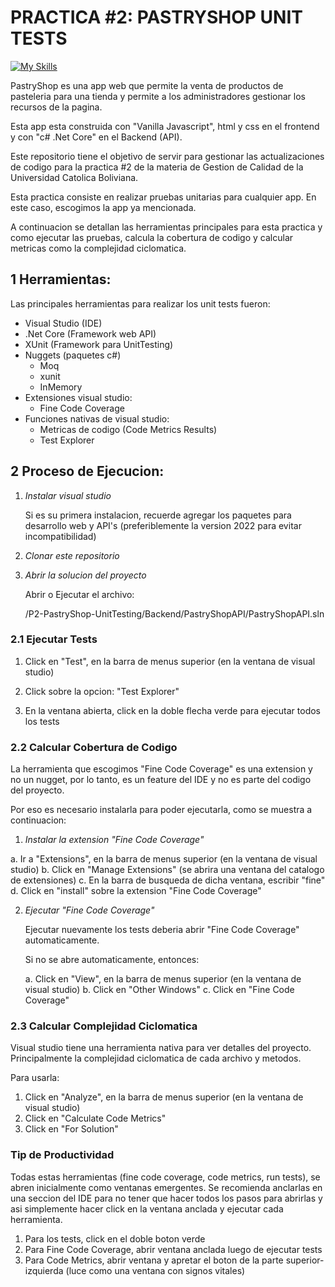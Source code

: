 # PRACTICA #2: PASTRYSHOP UNIT TESTS

[![My Skills](https://skillicons.dev/icons?i=cs,dotnet,visualstudio,js,html,css&perline=3)](https://skillicons.dev)

PastryShop es una app web que permite la venta de productos de pasteleria para una tienda y permite a los administradores gestionar los recursos de la pagina.

Esta app esta construida con "Vanilla Javascript", html y css en el frontend y con "c# .Net Core" en el Backend (API).

Este repositorio tiene el objetivo de servir para gestionar las actualizaciones de codigo para la practica #2 de la materia de Gestion de Calidad de la Universidad Catolica Boliviana.

Esta practica consiste en realizar pruebas unitarias para cualquier app. En este caso, escogimos la app ya mencionada.

A continuacion se detallan las herramientas principales para esta practica y como ejecutar las pruebas, calcula la cobertura de codigo y calcular metricas como la complejidad ciclomatica.

## 1 Herramientas:

Las principales herramientas para realizar los unit tests fueron:

- Visual Studio (IDE)
- .Net Core (Framework web API)
- XUnit (Framework para UnitTesting)
- Nuggets (paquetes c#)
  - Moq
  - xunit
  - InMemory
- Extensiones visual studio:
  - Fine Code Coverage
- Funciones nativas de visual studio:
  - Metricas de codigo (Code Metrics Results)
  - Test Explorer

## 2 Proceso de Ejecucion:

1. *Instalar visual studio*  
   
   Si es su primera instalacion, recuerde agregar los paquetes para desarrollo web y API's (preferiblemente la version 2022 para evitar incompatibilidad)

2. *Clonar este repositorio*

3. *Abrir la solucion del proyecto* 
   
   Abrir o Ejecutar el archivo: 
   
   /P2-PastryShop-UnitTesting/Backend/PastryShopAPI/PastryShopAPI.sln

### 2.1 Ejecutar Tests

1. Click en "Test", en la barra de menus superior (en la ventana de visual studio)

2. Click sobre la opcion: "Test Explorer"

3. En la ventana abierta, click en la doble flecha verde para ejecutar todos los tests

  
### 2.2 Calcular Cobertura de Codigo

La herramienta que escogimos "Fine Code Coverage" es una extension y no un nugget, por lo tanto, es un feature del IDE y no es parte del codigo del proyecto.

Por eso es necesario instalarla para poder ejecutarla, como se muestra a continuacion:

1. *Instalar la extension "Fine Code Coverage"*

  a. Ir a "Extensions", en la barra de menus superior (en la ventana de visual studio)
  b. Click en "Manage Extensions" (se abrira una ventana del catalogo de extensiones)
  c. En la barra de busqueda de dicha ventana, escribir "fine"
  d. Click en "install" sobre la extension "Fine Code Coverage"
  
2. *Ejecutar "Fine Code Coverage"*
   
   Ejecutar nuevamente los tests deberia abrir "Fine Code Coverage" automaticamente.
   
   Si no se abre automaticamente, entonces:
   
   a. Click en "View", en la barra de menus superior (en la ventana de visual studio)
   b. Click en "Other Windows"
   c. Click en "Fine Code Coverage"
   
### 2.3 Calcular Complejidad Ciclomatica

Visual studio tiene una herramienta nativa para ver detalles del proyecto. 
Principalmente la complejidad ciclomatica de cada archivo y metodos.

Para usarla:

1. Click en "Analyze", en la barra de menus superior (en la ventana de visual studio)
2. Click en "Calculate Code Metrics"
3. Click en "For Solution"

### Tip de Productividad

Todas estas herramientas (fine code coverage, code metrics, run tests), se abren inicialmente como ventanas emergentes.
Se recomienda anclarlas en una seccion del IDE para no tener que hacer todos los pasos para abrirlas y asi simplemente hacer click en la ventana anclada y ejecutar cada herramienta.

1. Para los tests, click en el doble boton verde
2. Para Fine Code Coverage, abrir ventana anclada luego de ejecutar tests
3. Para Code Metrics, abrir ventana y apretar el boton de la parte superior-izquierda (luce como una ventana con signos vitales)
